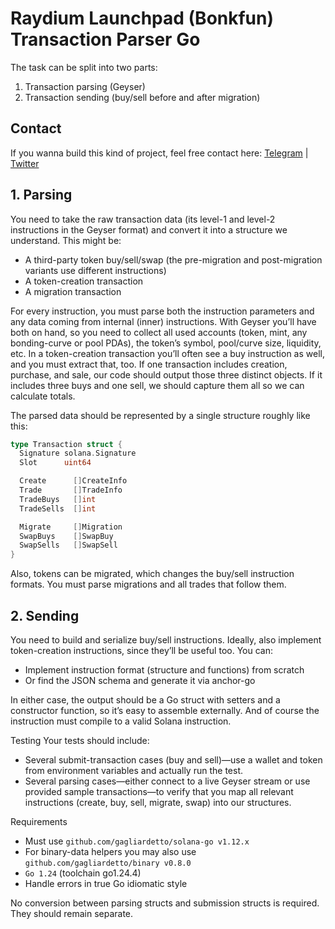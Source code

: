 
# Raydium Launchpad (Bonkfun) Transaction Parser Go

The task can be split into two parts:

1. Transaction parsing (Geyser)
2. Transaction sending (buy/sell before and after migration)

## Contact

If you wanna build this kind of project, feel free contact here: [Telegram](https://t.me/satscorder) | [Twitter](https://x.com/satcorder33)

## 1. Parsing
You need to take the raw transaction data (its level-1 and level-2 instructions in the Geyser format)
and convert it into a structure we understand. This might be:

* A third-party token buy/sell/swap (the pre-migration and post-migration variants use different instructions)
* A token-creation transaction
* A migration transaction

For every instruction, you must parse both the instruction parameters and any data coming from
internal (inner) instructions. With Geyser you’ll have both on hand, so you need to collect all
used accounts (token, mint, any bonding-curve or pool PDAs), the token’s symbol, pool/curve size,
liquidity, etc. In a token-creation transaction you’ll often see a buy instruction as well, and
you must extract that, too. If one transaction includes creation, purchase, and sale, our code
should output those three distinct objects. If it includes three buys and one sell, we should
capture them all so we can calculate totals.

The parsed data should be represented by a single structure roughly like this:
```go
type Transaction struct {
  Signature solana.Signature
  Slot      uint64

  Create      []CreateInfo
  Trade       []TradeInfo
  TradeBuys   []int
  TradeSells  []int

  Migrate     []Migration
  SwapBuys    []SwapBuy
  SwapSells   []SwapSell
}
```

Also, tokens can be migrated, which changes the buy/sell instruction formats. You must parse
migrations and all trades that follow them.

## 2. Sending
You need to build and serialize buy/sell instructions. Ideally, also implement token-creation
instructions, since they’ll be useful too. You can:

* Implement instruction format (structure and functions) from scratch
* Or find the JSON schema and generate it via anchor-go

In either case, the output should be a Go struct with setters and a constructor function,
so it’s easy to assemble externally. And of course the instruction must compile to a valid
Solana instruction.

Testing
Your tests should include:
* Several submit-transaction cases (buy and sell)—use a wallet and token from environment variables
and actually run the test.
* Several parsing cases—either connect to a live Geyser stream or use provided sample
transactions—to verify that you map all relevant instructions (create, buy, sell, migrate, swap)
into our structures.

Requirements
* Must use `github.com/gagliardetto/solana-go v1.12.x`
* For binary-data helpers you may also use `github.com/gagliardetto/binary v0.8.0`
* `Go 1.24` (toolchain go1.24.4)
* Handle errors in true Go idiomatic style

No conversion between parsing structs and submission structs is required. They should remain separate.
